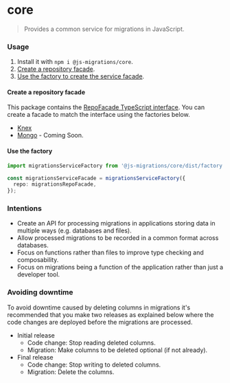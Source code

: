# core
> Provides a common service for migrations in JavaScript.

### Usage
1. Install it with `npm i @js-migrations/core`.
1. [Create a repository facade](#create-a-repository-facade).
1. [Use the factory to create the service facade](#use-the-factory).

#### Create a repository facade
This package contains the [RepoFacade TypeScript interface](./src/RepoFacade.ts). You can create a facade to match the interface using the factories below.

- [Knex](https://github.com/js-migrations/knex/blob/master/readme.md)
- [Mongo](https://github.com/js-migrations/mongo/blob/master/readme.md) - Coming Soon.

#### Use the factory
```typescript
import migrationsServiceFactory from '@js-migrations/core/dist/factory';

const migrationsServiceFacade = migrationsServiceFactory({
  repo: migrationsRepoFacade,
});
```

### Intentions
- Create an API for processing migrations in applications storing data in multiple ways (e.g. databases and files).
- Allow processed migrations to be recorded in a common format across databases.
- Focus on functions rather than files to improve type checking and composability.
- Focus on migrations being a function of the application rather than just a developer tool.

### Avoiding downtime
To avoid downtime caused by deleting columns in migrations it's recommended that you make two releases as explained below where the code changes are deployed before the migrations are processed.

- Initial release
  - Code change: Stop reading deleted columns.
  - Migration: Make columns to be deleted optional (if not already).
- Final release
  - Code change: Stop writing to deleted columns.
  - Migration: Delete the columns.
